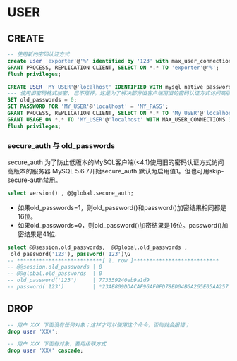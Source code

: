 # USER

## CREATE

```sql
-- 使用新的密码认证方式
create user 'exporter'@'%' identified by '123' with max_user_connections 3;
GRANT PROCESS, REPLICATION CLIENT, SELECT ON *.* TO 'exporter'@'%';
flush privileges;
```

``` sql
CREATE USER 'MY_USER'@'localhost' IDENTIFIED WITH mysql_native_password;
--- 使用旧密码格式加密, 已不推荐。这是为了解决部分旧客户端用旧的密码认证方式访问高版本的服务器。
SET old_passwords = 0;
SET PASSWORD FOR 'MY_USER'@'localhost' = 'MY_PASS';
GRANT PROCESS, REPLICATION CLIENT, SELECT ON *.* TO 'My_USER'@'localhost';
GRANT USAGE ON *.* TO 'MY_USER'@'localhost' WITH MAX_USER_CONNECTIONS 3;
flush privileges;
```

### secure_auth 与 old_passwords

secure_auth 为了防止低版本的MySQL客户端(<4.1)使用旧的密码认证方式访问高版本的服务器
MySQL 5.6.7开始secure_auth 默认为启用值1。但也可用skip-secure-auth禁用。

```sql
select version() , @@global.secure_auth;
```

* 如果old_passwords=1，则old_password()和password()加密结果相同都是16位。
* 如果old_passwords=0，则old_password()加密结果是16位。password()加密结果是41位.

```sql
select @@session.old_passwords,  @@global.old_passwords ,
 old_password('123'), password('123')\G
-- ***************************[ 1. row ]***************************
-- @@session.old_passwords | 0
-- @@global.old_passwords  | 0
-- old_password('123')     | 773359240eb9a1d9
-- password('123')         | *23AE809DDACAF96AF0FD78ED04B6A265E05AA257
```

## DROP

``` sql
-- 用户 XXX 下面没有任何对象；这样才可以使用这个命令，否则就会报错；
drop user 'XXX';

-- 用户 XXX 下面有对象，要用级联方式
drop user 'XXX' cascade;
```

